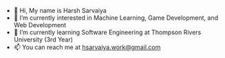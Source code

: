 - 👋 Hi, My name is Harsh Sarvaiya
- 👀 I’m currently interested in Machine Learning, Game Development, and Web Development
- 🌱 I’m currently learning Software Engineering at Thompson Rivers University (3rd Year)
- 📫 You can reach me at hsarvaiya.work@gmail.com

<!---
Harsh-Sarvaiya/Harsh-Sarvaiya is a ✨ special ✨ repository because its `README.md` (this file) appears on your GitHub profile.
You can click the Preview link to take a look at your changes.
--->
